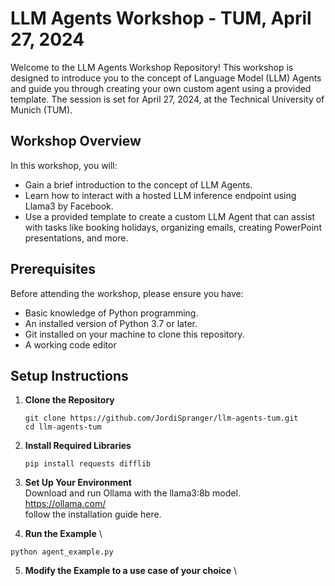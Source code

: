 # LLM Agents Workshop - TUM, April 27, 2024

Welcome to the LLM Agents Workshop Repository! This workshop is designed to introduce you to the concept of Language Model (LLM) Agents and guide you through creating your own custom agent using a provided template. The session is set for April 27, 2024, at the Technical University of Munich (TUM).

## Workshop Overview

In this workshop, you will:
- Gain a brief introduction to the concept of LLM Agents.
- Learn how to interact with a hosted LLM inference endpoint using Llama3 by Facebook.
- Use a provided template to create a custom LLM Agent that can assist with tasks like booking holidays, organizing emails, creating PowerPoint presentations, and more.

## Prerequisites

Before attending the workshop, please ensure you have:
- Basic knowledge of Python programming.
- An installed version of Python 3.7 or later.
- Git installed on your machine to clone this repository.
- A working code editor

## Setup Instructions

1. **Clone the Repository**
   ```
   git clone https://github.com/JordiSpranger/llm-agents-tum.git
   cd llm-agents-tum
   ```
   
2. **Install Required Libraries**
   ```
   pip install requests difflib
   ```
   
3.  **Set Up Your Environment** \
   Download and run Ollama with the llama3:8b model.\
   https://ollama.com/ \
   follow the installation guide here.

4.  **Run the Example** \
   ```
   python agent_example.py
   ```

5.  **Modify the Example to a use case of your choice** \

